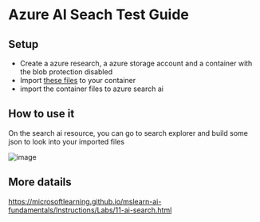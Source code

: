 # Azure AI Seach Test Guide

## Setup
* Create a azure research, a azure storage account and a container with the blob protection disabled
* Import [these files](https://aka.ms/mslearn-coffee-reviews) to your container
* import the container files to azure search ai

## How to use it
On the search ai resource, you can go to search explorer and build some json to look into your imported files

![image](https://github.com/user-attachments/assets/407b3093-3347-4afe-86b4-cb15dfe1e3e0)

## More datails
https://microsoftlearning.github.io/mslearn-ai-fundamentals/Instructions/Labs/11-ai-search.html
